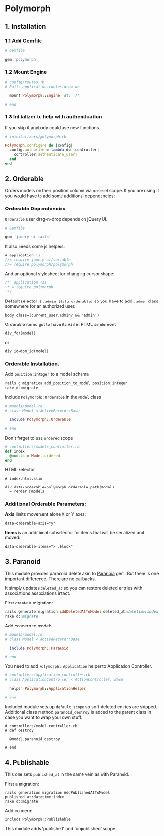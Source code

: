 # Polymorph

## 1. Installation

### 1.1 Add Gemfile

```ruby
# Gemfile

gem 'polymorph'
```

### 1.2 Mount Engine

```ruby
# config/routes.rb
# Rails.application.routes.draw do

  mount Polymorph::Engine, at: '/'

# end
```

### 1.3 Initializer to help with authentication

If you skip it anybody could use new functions.

```ruby
# ininitalizers/polymorph.rb

Polymorph.configure do |config|
  config.authorize = lambda do |controller|
    controller.authenticate_user!
  end
end
```

## 2. Orderable

Orders models on their position column via `ordered` scope. If you are using it
you would have to add some additional dependencies:

### Orderable Dependencies

`Orderable` user drag-n-drop depends on jQuery UI.

```ruby
# Gemfile

gem 'jquery-ui-rails'
```

It also needs some js helpers:

```javascript
# application.js
//= require jquery-ui/sortable
//= require polymorph/polymorph
```

And an optional stylesheet for changing cursor shape:

```css
/*  application.css
 * = require polymorph
 */
```

Default selector is `.admin [data-orderable]` so you have to add `.admin`
class somewhere for an authorized user.

```slim
body class=(current_user.admin? && 'admin')
```

Orderable items got to have its `#id` in HTML `id` element

```
div_for(model)
```
or
```
div id=dom_id(model)
```

### Orderable Installation.

Add `position:integer` to a model schema

```sh
rails g migration add_position_to_model position:integer
rake db:migrate
```

Include `Polymorph::Orderable` in the `Model` class

```ruby
# models/model.rb
# class Model < ActiveRecord::Base

  include Polymorph::Orderable

# end
```

Don't forget to use `ordered` scope

```ruby
# controllers/models_controller.rb
def index
  @models = Model.ordered
end
```

HTML selector

```slim
# index.html.slim

div data-orderable=polymorph.orderable_path(Model)
  = render @models
```

### Additional Orderable Parameters:

**Axis** limits movement alone X or Y axes:

```slim
data-orderable-axis="y"
```

**Items** is an additional subselector for items that will be serialized and moved:

```slim
data-orderable-items="> .block"
```

## 3. Paranoid

This module provides paranoid delete akin to
[Paranoia](http://github.com/radar/paranoia) gem. But there is one important
difference. There are no callbacks.

It simply updates `deleted_at` so you can restore deleted entries with
associations associations intact.

First create a migration:

```ruby
rails generate migration AddDeletedAtToModel deleted_at:datetime:index
rake db:migrate
```

Add concern to model:

```ruby
# models/model.rb
# class Model < ActiveRecord::Base

  include Polymorph::Paranoid

# end
```

You need to add `Polymorph::Application` helper to Application Controller.

```ruby
# controllers/application_controller.rb
# class ApplicationController < ActionController::Base

  helper Polymorph::ApplicationHelper

# end
```

Included module sets up `default_scope` so soft-deleted entries are skipped.
Additional class method `paranoid_destroy` is added to the parent class in case
you want to wrap your own stuff.

```
# controllers/model_controller.rb
# def destroy

  @model.paranoid_destroy

# end
```

## 4. Publishable

This one sets `published_at` in the same vein as with Paranoid.

First a migration:

```
rails generation migration AddPublishedAtToModel published_at:datetime:index
rake db:migrate
```

Add concern:
```
include Polymorph::Publishable
```

This module adds 'published' and 'unpublished' scope.
